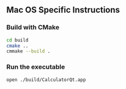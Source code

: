 ## Mac OS Specific Instructions

### Build with CMake

```bash
cd build
cmake ..
cmmake --build .
```

### Run the executable

```bash
open ./build/CalculatorQt.app
```
